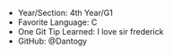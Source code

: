 - Year/Section: 4th Year/G1
- Favorite Language: C
- One Git Tip Learned: I love sir frederick
- GitHub: @Dantogy